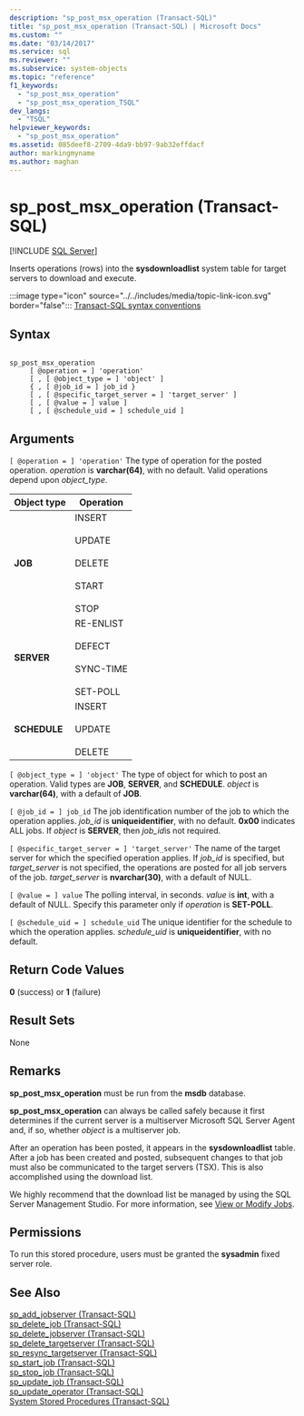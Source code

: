 ```yaml
---
description: "sp_post_msx_operation (Transact-SQL)"
title: "sp_post_msx_operation (Transact-SQL) | Microsoft Docs"
ms.custom: ""
ms.date: "03/14/2017"
ms.service: sql
ms.reviewer: ""
ms.subservice: system-objects
ms.topic: "reference"
f1_keywords: 
  - "sp_post_msx_operation"
  - "sp_post_msx_operation_TSQL"
dev_langs: 
  - "TSQL"
helpviewer_keywords: 
  - "sp_post_msx_operation"
ms.assetid: 085deef8-2709-4da9-bb97-9ab32effdacf
author: markingmyname
ms.author: maghan
---
```

# sp_post_msx_operation (Transact-SQL)
[!INCLUDE [SQL Server](../../includes/applies-to-version/sqlserver.md)]

  Inserts operations (rows) into the **sysdownloadlist** system table for target servers to download and execute.  
  
 :::image type="icon" source="../../includes/media/topic-link-icon.svg" border="false"::: [Transact-SQL syntax conventions](../../t-sql/language-elements/transact-sql-syntax-conventions-transact-sql.md)  
  
## Syntax  
  
```  
  
sp_post_msx_operation  
     [ @operation = ] 'operation'  
     [ , [ @object_type = ] 'object' ]   
     { , [ @job_id = ] job_id }   
     [ , [ @specific_target_server = ] 'target_server' ]   
     [ , [ @value = ] value ]  
     [ , [ @schedule_uid = ] schedule_uid ]  
```  
  
## Arguments  
`[ @operation = ] 'operation'`
 The type of operation for the posted operation. *operation* is **varchar(64)**, with no default. Valid operations depend upon *object_type*.  
  
|Object type|Operation|  
|-----------------|---------------|  
|**JOB**|INSERT<br /><br /> UPDATE<br /><br /> DELETE<br /><br /> START<br /><br /> STOP|  
|**SERVER**|RE-ENLIST<br /><br /> DEFECT<br /><br /> SYNC-TIME<br /><br /> SET-POLL|  
|**SCHEDULE**|INSERT<br /><br /> UPDATE<br /><br /> DELETE|  
  
`[ @object_type = ] 'object'`
 The type of object for which to post an operation. Valid types are **JOB**, **SERVER**, and **SCHEDULE**. *object* is **varchar(64)**, with a default of **JOB**.  
  
`[ @job_id = ] job_id`
 The job identification number of the job to which the operation applies. *job_id* is **uniqueidentifier**, with no default. **0x00** indicates ALL jobs. If *object* is **SERVER**, then *job_id*is not required.  
  
`[ @specific_target_server = ] 'target_server'`
 The name of the target server for which the specified operation applies. If *job_id* is specified, but *target_server* is not specified, the operations are posted for all job servers of the job. *target_server* is **nvarchar(30)**, with a default of NULL.  
  
`[ @value = ] value`
 The polling interval, in seconds. *value* is **int**, with a default of NULL. Specify this parameter only if *operation* is **SET-POLL**.  
  
`[ @schedule_uid = ] schedule_uid`
 The unique identifier for the schedule to which the operation applies. *schedule_uid* is **uniqueidentifier**, with no default.  
  
## Return Code Values  
 **0** (success) or **1** (failure)  
  
## Result Sets  
 None  
  
## Remarks  
 **sp_post_msx_operation** must be run from the **msdb** database.  
  
 **sp_post_msx_operation** can always be called safely because it first determines if the current server is a multiserver Microsoft SQL Server Agent and, if so, whether *object* is a multiserver job.  
  
 After an operation has been posted, it appears in the **sysdownloadlist** table. After a job has been created and posted, subsequent changes to that job must also be communicated to the target servers (TSX). This is also accomplished using the download list.  
  
 We highly recommend that the download list be managed by using the SQL Server Management Studio. For more information, see [View or Modify Jobs](../../ssms/agent/view-or-modify-jobs.md).  
  
## Permissions  
 To run this stored procedure, users must be granted the **sysadmin** fixed server role.  
  
## See Also  
 [sp_add_jobserver &#40;Transact-SQL&#41;](../../relational-databases/system-stored-procedures/sp-add-jobserver-transact-sql.md)   
 [sp_delete_job &#40;Transact-SQL&#41;](../../relational-databases/system-stored-procedures/sp-delete-job-transact-sql.md)   
 [sp_delete_jobserver &#40;Transact-SQL&#41;](../../relational-databases/system-stored-procedures/sp-delete-jobserver-transact-sql.md)   
 [sp_delete_targetserver &#40;Transact-SQL&#41;](../../relational-databases/system-stored-procedures/sp-delete-targetserver-transact-sql.md)   
 [sp_resync_targetserver &#40;Transact-SQL&#41;](../../relational-databases/system-stored-procedures/sp-resync-targetserver-transact-sql.md)   
 [sp_start_job &#40;Transact-SQL&#41;](../../relational-databases/system-stored-procedures/sp-start-job-transact-sql.md)   
 [sp_stop_job &#40;Transact-SQL&#41;](../../relational-databases/system-stored-procedures/sp-stop-job-transact-sql.md)   
 [sp_update_job &#40;Transact-SQL&#41;](../../relational-databases/system-stored-procedures/sp-update-job-transact-sql.md)   
 [sp_update_operator &#40;Transact-SQL&#41;](../../relational-databases/system-stored-procedures/sp-update-operator-transact-sql.md)   
 [System Stored Procedures &#40;Transact-SQL&#41;](../../relational-databases/system-stored-procedures/system-stored-procedures-transact-sql.md)  
  
  
